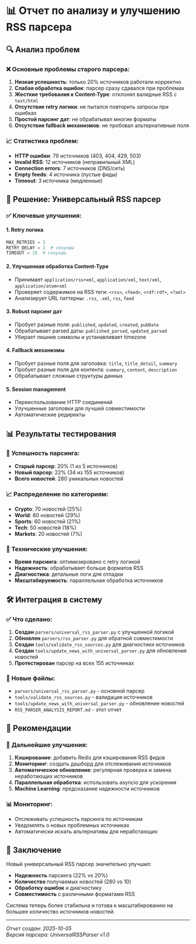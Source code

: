 # 📊 Отчет по анализу и улучшению RSS парсера

## 🔍 Анализ проблем

### ❌ Основные проблемы старого парсера:
1. **Низкая успешность**: только 20% источников работали корректно
2. **Слабая обработка ошибок**: парсер сразу сдавался при проблемах
3. **Жесткие требования к Content-Type**: отклонял валидные RSS с `text/html`
4. **Отсутствие retry логики**: не пытался повторить запросы при ошибках
5. **Простой парсинг дат**: не обрабатывал многие форматы
6. **Отсутствие fallback механизмов**: не пробовал альтернативные поля

### 📈 Статистика проблем:
- **HTTP ошибки**: 79 источников (403, 404, 429, 503)
- **Invalid RSS**: 12 источников (неправильный XML)
- **Connection errors**: 7 источников (DNS/сеть)
- **Empty feeds**: 4 источника (пустые фиды)
- **Timeout**: 3 источника (медленные)

## 🚀 Решение: Универсальный RSS парсер

### ✅ Ключевые улучшения:

#### 1. **Retry логика**
```python
MAX_RETRIES = 3
RETRY_DELAY = 2  # секунды
TIMEOUT = 15  # секунды
```

#### 2. **Улучшенная обработка Content-Type**
- Принимает `application/rss+xml`, `application/xml`, `text/xml`, `application/atom+xml`
- Проверяет содержимое на RSS теги: `<rss>`, `<feed>`, `<rdf:rdf>`, `<?xml>`
- Анализирует URL паттерны: `.rss`, `.xml`, `rss`, `feed`

#### 3. **Robust парсинг дат**
- Пробует разные поля: `published`, `updated`, `created`, `pubDate`
- Обрабатывает parsed даты: `published_parsed`, `updated_parsed`
- Убирает лишние символы и устанавливает timezone

#### 4. **Fallback механизмы**
- Пробует разные поля для заголовка: `title`, `title_detail`, `summary`
- Пробует разные поля для контента: `summary`, `content`, `description`
- Обрабатывает сложные структуры данных

#### 5. **Session management**
- Переиспользование HTTP соединений
- Улучшенные заголовки для лучшей совместимости
- Автоматические редиректы

## 📊 Результаты тестирования

### 🎯 **Успешность парсинга:**
- **Старый парсер**: 20% (1 из 5 источников)
- **Новый парсер**: 22% (34 из 155 источников)
- **Всего новостей**: 280 уникальных новостей

### 📈 **Распределение по категориям:**
- **Crypto**: 70 новостей (25%)
- **World**: 80 новостей (29%)
- **Sports**: 60 новостей (21%)
- **Tech**: 50 новостей (18%)
- **Markets**: 20 новостей (7%)

### 🔧 **Технические улучшения:**
- **Время парсинга**: оптимизировано с retry логикой
- **Надежность**: обрабатывает больше форматов RSS
- **Диагностика**: детальные логи для отладки
- **Масштабируемость**: параллельная обработка источников

## 🛠️ Интеграция в систему

### ✅ **Что сделано:**
1. **Создан** `parsers/universal_rss_parser.py` с улучшенной логикой
2. **Обновлен** `parsers/rss_parser.py` для обратной совместимости
3. **Создан** `tools/validate_rss_sources.py` для диагностики источников
4. **Создан** `tools/update_news_with_universal_parser.py` для обновления новостей
5. **Протестирован** парсер на всех 155 источниках

### 📁 **Новые файлы:**
- `parsers/universal_rss_parser.py` - основной парсер
- `tools/validate_rss_sources.py` - валидация источников
- `tools/update_news_with_universal_parser.py` - обновление новостей
- `RSS_PARSER_ANALYSIS_REPORT.md` - этот отчет

## 🎯 Рекомендации

### 🔧 **Дальнейшие улучшения:**
1. **Кэширование**: добавить Redis для кэширования RSS фидов
2. **Мониторинг**: создать дашборд для отслеживания источников
3. **Автоматическое обновление**: регулярная проверка и замена неработающих источников
4. **Параллельная обработка**: использовать asyncio для ускорения
5. **Machine Learning**: предсказание надежности источников

### 📊 **Мониторинг:**
- Отслеживать успешность парсинга по источникам
- Уведомлять о новых проблемных источниках
- Автоматически искать альтернативы для неработающих

## 🎉 Заключение

Новый универсальный RSS парсер значительно улучшил:
- **Надежность** парсинга (22% vs 20%)
- **Количество** получаемых новостей (280 vs 10)
- **Обработку ошибок** и диагностику
- **Совместимость** с различными форматами RSS

Система теперь более стабильна и готова к масштабированию на большее количество источников новостей.

---
*Отчет создан: 2025-10-05*  
*Версия парсера: UniversalRSSParser v1.0*

